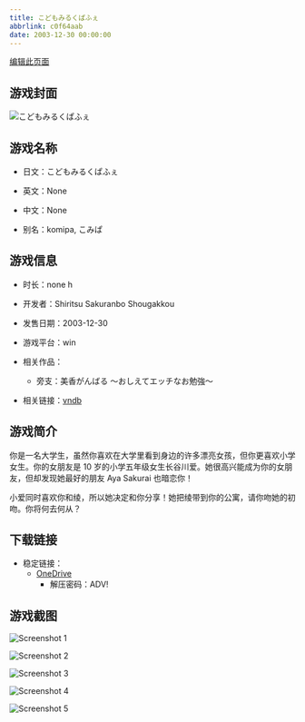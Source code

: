 ```yaml
---
title: こどもみるくぱふぇ
abbrlink: c0f64aab
date: 2003-12-30 00:00:00
---
```

[编辑此页面](https://github.com/ACG-3/ADV3-source/blob/main/source/_posts/games/%E3%81%93%E3%81%A9%E3%82%82%E3%81%BF%E3%82%8B%E3%81%8F%E3%81%B1%E3%81%B5%E3%81%87.md)

## 游戏封面

![こどもみるくぱふぇ](https://pan.timero.xyz/onedrive/img_lib_001/%E3%81%93%E3%81%A9%E3%82%82%E3%81%BF%E3%82%8B%E3%81%8F%E3%81%B1%E3%81%B5%E3%81%87_cover.avif)


## 游戏名称

- 日文：こどもみるくぱふぇ
- 英文：None
- 中文：None

- 别名：komipa, こみぱ


## 游戏信息

- 时长：none h
- 开发者：Shiritsu Sakuranbo Shougakkou
- 发售日期：2003-12-30
- 游戏平台：win
- 相关作品：
   - 旁支：美香がんばる ～おしえてエッチなお勉強～

- 相关链接：[vndb](https://vndb.org/v4244)


## 游戏简介

你是一名大学生，虽然你喜欢在大学里看到身边的许多漂亮女孩，但你更喜欢小学女生。你的女朋友是 10 岁的小学五年级女生长谷川爱。她很高兴能成为你的女朋友，但却发现她最好的朋友 Aya Sakurai 也暗恋你！

小爱同时喜欢你和绫，所以她决定和你分享！她把绫带到你的公寓，请你吻她的初吻。你将何去何从？


## 下载链接

- 稳定链接：
    - [OneDrive](https://pan.timero.xyz/onedrive/adv_lib_001/%E3%81%93%E3%81%A9%E3%82%82%E3%81%BF%E3%82%8B%E3%81%8F%E3%81%B1%E3%81%B5%E3%81%87)
        - 解压密码：ADV!



## 游戏截图


![Screenshot 1](https://pan.timero.xyz/onedrive/img_lib_001/%E3%81%93%E3%81%A9%E3%82%82%E3%81%BF%E3%82%8B%E3%81%8F%E3%81%B1%E3%81%B5%E3%81%87_Screenshot_1.avif)

![Screenshot 2](https://pan.timero.xyz/onedrive/img_lib_001/%E3%81%93%E3%81%A9%E3%82%82%E3%81%BF%E3%82%8B%E3%81%8F%E3%81%B1%E3%81%B5%E3%81%87_Screenshot_2.avif)

![Screenshot 3](https://pan.timero.xyz/onedrive/img_lib_001/%E3%81%93%E3%81%A9%E3%82%82%E3%81%BF%E3%82%8B%E3%81%8F%E3%81%B1%E3%81%B5%E3%81%87_Screenshot_3.avif)

![Screenshot 4](https://pan.timero.xyz/onedrive/img_lib_001/%E3%81%93%E3%81%A9%E3%82%82%E3%81%BF%E3%82%8B%E3%81%8F%E3%81%B1%E3%81%B5%E3%81%87_Screenshot_4.avif)

![Screenshot 5](https://pan.timero.xyz/onedrive/img_lib_001/%E3%81%93%E3%81%A9%E3%82%82%E3%81%BF%E3%82%8B%E3%81%8F%E3%81%B1%E3%81%B5%E3%81%87_Screenshot_5.avif)


